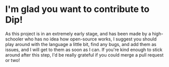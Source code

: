 # I'm glad you want to contribute to Dip!

As this project is in an extremely early stage, and has been made by a high-schooler who has no idea how open-source works, I suggest you should play around with the language a little bit, find any bugs, and add them as issues, and I will get to them as soon as I can. If you're kind enough to stick around after this step, I'd be really grateful if you could merge a pull request or two!
